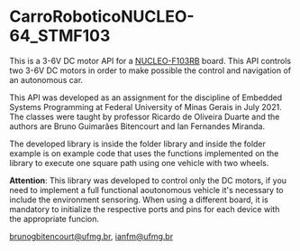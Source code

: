 # CarroRoboticoNUCLEO-64_STMF103

This is a 3-6V DC motor API for a [NUCLEO-F103RB](https://www.st.com/en/evaluation-tools/nucleo-f103rb.html) board. This API controls two 3-6V DC motors in order to make possible the control and navigation of an autonomous car.

This API was developed as an assignment for the discipline of Embedded Systems Programming at Federal University of Minas Gerais in July 2021. The classes were taught by professor Ricardo de Oliveira Duarte and the authors are Bruno Guimarães Bitencourt and Ian Fernandes Miranda.

The developed library is inside the folder library and inside the folder example is on example code that uses the functions implemented on the library to execute one square path using one vehicle with two wheels. 

**Attention**: This library was developed to control only the DC motors, if you need to implement a full functional aoutonomous vehicle it's necessary to include the environment sensoring. When using a different board, it is mandatory to initialize the respective ports and pins for each device with the appropriate funcion.

[brunogbitencourt@ufmg.br](mailto:brunogbitencourt@ufmg.br), [ianfm@ufmg.br](mailto:ianfm@ufmg.br)

